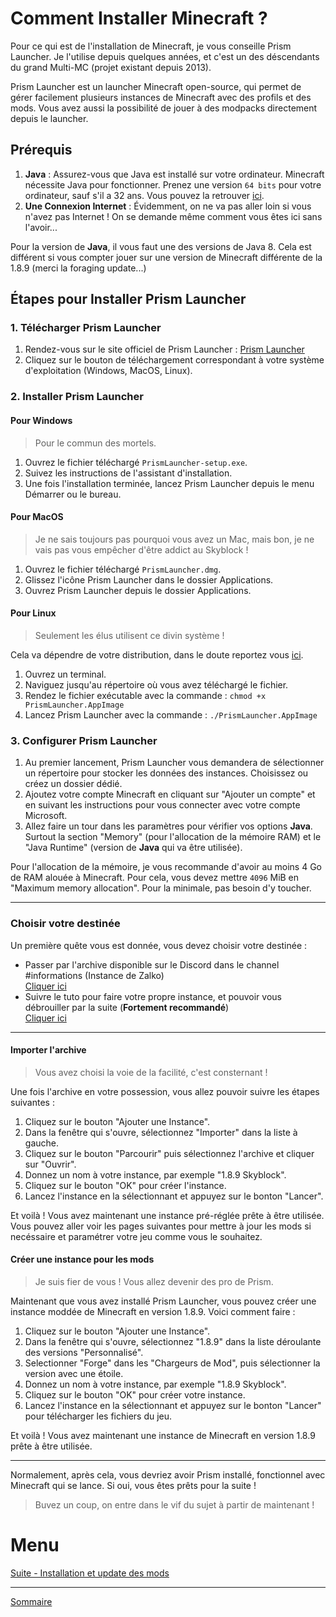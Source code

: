 # Comment Installer Minecraft ?

Pour ce qui est de l'installation de Minecraft, je vous conseille Prism Launcher. Je l'utilise depuis quelques années, et c'est un des déscendants du grand Multi-MC (projet existant depuis 2013).

Prism Launcher est un launcher Minecraft open-source, qui permet de gérer facilement plusieurs instances de Minecraft avec des profils et des mods. Vous avez aussi la possibilité de jouer à des modpacks directement depuis le launcher.

## Prérequis

1. **Java** : Assurez-vous que Java est installé sur votre ordinateur. Minecraft nécessite Java pour fonctionner. Prenez une version `64 bits` pour votre ordinateur, sauf s'il a 32 ans. Vous pouvez la retrouver [ici](https://www.java.com/fr/download/manual.jsp).
2. **Une Connexion Internet** : Évidemment, on ne va pas aller loin si vous n'avez pas Internet ! On se demande même comment vous êtes ici sans l'avoir...

Pour la version de **Java**, il vous faut une des versions de Java 8. Cela est différent si vous compter jouer sur une version de Minecraft différente de la 1.8.9 (merci la foraging update...)

## Étapes pour Installer Prism Launcher

### 1. Télécharger Prism Launcher

1. Rendez-vous sur le site officiel de Prism Launcher : [Prism Launcher](https://prismlauncher.org/download/)
2. Cliquez sur le bouton de téléchargement correspondant à votre système d'exploitation (Windows, MacOS, Linux).

### 2. Installer Prism Launcher

#### Pour Windows

> Pour le commun des mortels.

1. Ouvrez le fichier téléchargé `PrismLauncher-setup.exe`.
2. Suivez les instructions de l'assistant d'installation.
3. Une fois l'installation terminée, lancez Prism Launcher depuis le menu Démarrer ou le bureau.

#### Pour MacOS

> Je ne sais toujours pas pourquoi vous avez un Mac, mais bon, je ne vais pas vous empêcher d'être addict au Skyblock !

1. Ouvrez le fichier téléchargé `PrismLauncher.dmg`.
2. Glissez l'icône Prism Launcher dans le dossier Applications.
3. Ouvrez Prism Launcher depuis le dossier Applications.

#### Pour Linux

> Seulement les élus utilisent ce divin système !

Cela va dépendre de votre distribution, dans le doute reportez vous [ici](https://prismlauncher.org/download/linux/).

1. Ouvrez un terminal.
2. Naviguez jusqu'au répertoire où vous avez téléchargé le fichier.
3. Rendez le fichier exécutable avec la commande : `chmod +x PrismLauncher.AppImage`
4. Lancez Prism Launcher avec la commande : `./PrismLauncher.AppImage`

### 3. Configurer Prism Launcher

1. Au premier lancement, Prism Launcher vous demandera de sélectionner un répertoire pour stocker les données des instances. Choisissez ou créez un dossier dédié.
2. Ajoutez votre compte Minecraft en cliquant sur "Ajouter un compte" et en suivant les instructions pour vous connecter avec votre compte Microsoft.
3. Allez faire un tour dans les paramètres pour vérifier vos options **Java**. Surtout la section "Memory" (pour l'allocation de la mémoire RAM) et le "Java Runtime" (version de **Java** qui va être utilisée).

Pour l'allocation de la mémoire, je vous recommande d'avoir au moins 4 Go de RAM alouée à Minecraft. Pour cela, vous devez mettre `4096` MiB en "Maximum memory allocation". Pour la minimale, pas besoin d'y toucher.

---
### Choisir votre destinée

Un première quête vous est donnée, vous devez choisir votre destinée :
- Passer par l'archive disponible sur le Discord dans le channel #informations (Instance de Zalko)  
[Cliquer ici](#importer-larchive)
- Suivre le tuto pour faire votre propre instance, et pouvoir vous débrouiller par la suite (**Fortement recommandé**)  
[Cliquer ici](#créer-une-instance-pour-les-mods)

---

#### Importer l'archive

> Vous avez choisi la voie de la facilité, c'est consternant !

Une fois l'archive en votre possession, vous allez pouvoir suivre les étapes suivantes :

1. Cliquez sur le bouton "Ajouter une Instance".
2. Dans la fenêtre qui s'ouvre, sélectionnez "Importer" dans la liste à gauche.
3. Cliquez sur le bouton "Parcourir" puis sélectionnez l'archive et cliquer sur "Ouvrir".
4. Donnez un nom à votre instance, par exemple "1.8.9 Skyblock".
5. Cliquez sur le bouton "OK" pour créer l'instance.
6. Lancez l'instance en la sélectionnant et appuyez sur le bonton "Lancer".

Et voilà ! Vous avez maintenant une instance pré-réglée prête à être utilisée. Vous pouvez aller voir les pages suivantes pour mettre à jour les mods si necéssaire et paramétrer votre jeu comme vous le souhaitez.

#### Créer une instance pour les mods

> Je suis fier de vous ! Vous allez devenir des pro de Prism.

Maintenant que vous avez installé Prism Launcher, vous pouvez créer une instance moddée de Minecraft en version 1.8.9. Voici comment faire :

1. Cliquez sur le bouton "Ajouter une Instance".
2. Dans la fenêtre qui s'ouvre, sélectionnez "1.8.9" dans la liste déroulante des versions "Personnalisé".
3. Selectionner "Forge" dans les "Chargeurs de Mod", puis sélectionner la version avec une étoile.
4. Donnez un nom à votre instance, par exemple "1.8.9 Skyblock".
5. Cliquez sur le bouton "OK" pour créer votre instance.
6. Lancez l'instance en la sélectionnant et appuyez sur le bonton "Lancer" pour télécharger les fichiers du jeu.

Et voilà ! Vous avez maintenant une instance de Minecraft en version 1.8.9 prête à être utilisée.

---

Normalement, après cela, vous devriez avoir Prism installé, fonctionnel avec Minecraft qui se lance. Si oui, vous êtes prêts pour la suite !

> Buvez un coup, on entre dans le vif du sujet à partir de maintenant !

# Menu

[Suite - Installation et update des mods](./Mods.md)

---
[Sommaire](./README.md)
